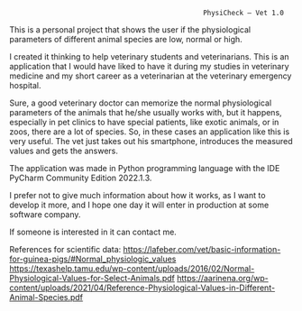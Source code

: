                                                     PhysiCheck – Vet 1.0

This is a personal project that shows the user if the physiological parameters of different animal species are low, normal or high.   

I created it thinking to help veterinary students and veterinarians. 
This is an application that I would have liked to have it during my studies in veterinary medicine and my short career as a veterinarian at the veterinary emergency hospital.

Sure, a good veterinary doctor can memorize the normal physiological parameters of the animals that he/she usually works with, but it happens, especially in pet clinics to have special patients, like exotic animals, or in zoos, there are a lot of species. So, in these cases an application like this is very useful. The vet just takes out his smartphone, introduces the measured values and gets the answers.

The application was made in Python programming language with the IDE PyCharm Community Edition 2022.1.3. 

I prefer not to give much information about how it works, as I want to develop it more, and I hope one day it will enter in production at some software company.

If someone is interested in it can contact me.

References for scientific data:
https://lafeber.com/vet/basic-information-for-guinea-pigs/#Normal_physiologic_values 
https://texashelp.tamu.edu/wp-content/uploads/2016/02/Normal-Physiological-Values-for-Select-Animals.pdf 
https://aarinena.org/wp-content/uploads/2021/04/Reference-Physiological-Values-in-Different-Animal-Species.pdf 
